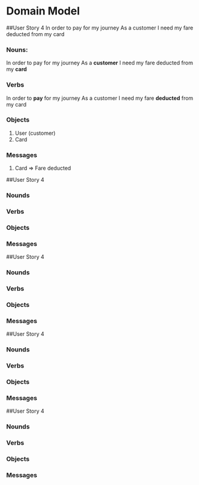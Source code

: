 # Domain Model

##User Story 4
In order to pay for my journey
As a customer
I need my fare deducted from my card

### Nouns:
In order to pay for my journey
As a **customer**
I need my fare deducted from my **card**

### Verbs
In order to **pay** for my journey
As a customer
I need my fare **deducted** from my card

### Objects
1. User (customer)
2. Card
### Messages
1. Card => Fare deducted


##User Story 4
### Nounds
### Verbs
### Objects
### Messages


##User Story 4
### Nounds
### Verbs
### Objects
### Messages


##User Story 4
### Nounds
### Verbs
### Objects
### Messages


##User Story 4
### Nounds
### Verbs
### Objects
### Messages
